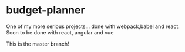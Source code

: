 # budget-planner
One of my more serious projects... done with webpack,babel and react. Soon to be done with react, angular and vue

This is the master branch!